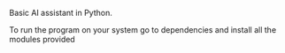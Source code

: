 Basic AI assistant in Python.

To run the program on your system go to dependencies and install all the modules provided
